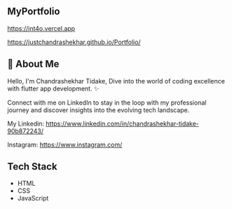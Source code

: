
## MyPortfolio

https://int4o.vercel.app

https://justchandrashekhar.github.io/Portfolio/

## 🚀 About Me
Hello, I'm Chandrashekhar Tidake, Dive into the world of coding excellence with flutter app development. ✨

Connect with me on LinkedIn to stay in the loop with my professional journey and discover insights into the evolving tech landscape.

My Linkedin: https://www.linkedin.com/in/chandrashekhar-tidake-90b872243/

Instagram: https://www.instagram.com/


## Tech Stack

- HTML 
- CSS 
- JavaScript 
